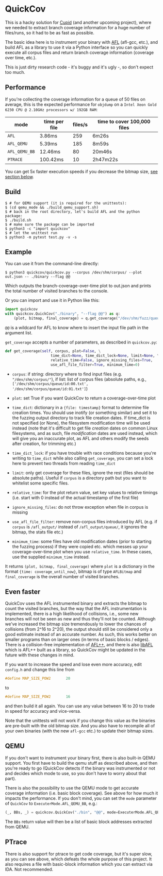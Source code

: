 # QuickCov

This is a hacky solution for [Cupid](https://github.com/RUB-SysSec/cupid) (and another upcoming project), where we needed to extract branch coverage information for a huge number of files/runs, so it had to be as fast as possible.

The basic idea here is to instrument your binary with [AFL](https://github.com/google/AFL) (afl-gcc, etc.), and build AFL as a library to use it via a Python interface so you can quickly execute all corpus files and return branch coverage information (coverage over time, etc.).

This is just dirty research code - it's buggy and it's ugly -, so don't expect too much.

## Performance

If you're collecting the coverage information for a queue of 50 files on average, this is the expected performance for `objdump` on a `Intel Xeon Gold 6230 CPU @ 2.10GHz processors w/ 192GB RAM`:

| mode          | time per file | files/s | time to cover 100,000 files |
|---------------|---------------|---------|-----------------------------|
| `AFL`         | 3.86ms        | 259     | 6m26s                       |
| `AFL_QEMU`    | 5.39ms        | 185     | 8m59s                       |
| `AFL_QEMU_BB` | 12.46ms       | 80      | 20m46s                      |
| `PTRACE`      | 100.42ms      | 10      | 2h47m22s                    | 

You can get 5x faster execution speeds if you decrease the bitmap size, [see section below](#even-faster).

## Build

```shell
$ # for QEMU support (it is required for the unittests):
$ (cd qemu_mode && ./build_qemu_support.sh)
$ # back in the root directory, let's build AFL and the python package:
$ ./build.sh
$ # make sure the package can be imported
$ python3 -c "import quickcov"
$ # let the unittest run
$ python3 -m pytest test.py -v -s 
```

## Example

You can use it from the command-line directly:

```shell
$ python3 quickcov/quickcov.py --corpus /dev/shm/corpus/ --plot out.json -- ./binary --flag @@
```

Which outputs the branch-coverage-over-time plot to out.json and prints the total number of visited branches to the console.

Or you can import and use it in Python like this:

```python
import quickcov
with quickcov.QuickCov("./binary", "--flag @@") as q:
    (plot, bitmap, final_coverage) = q.get_coverage("/dev/shm/fuzz/queue/")
```

`@@` is a wildcard for AFL to know where to insert the input file path in the argument list.

`get_coverage` accepts a number of parameters, as described in `quickcov.py`:

```python
def get_coverage(self, corpus, plot=False, \
                     time_dict=None, time_dict_lock=None, limit=None, \
                     relative_time=False, ignore_missing_files=True,
                     use_afl_file_filter=True, minimum_time=0)
```

* `corpus`: if string: directory where to find input files (e.g. `"/dev/shm/corpus/"`), if list: list of corpus files (absolute paths, e.g., `['/dev/shm/corpus/queue/id:00.txt', '/dev/shm/corpus/queue/id:01.txt']`)

* `plot`: set True if you want QuickCov to return a coverage-over-time plot

* `time_dict`: dictionary in a `{file: timestamp}` format to determine file creation times. You should use inotify (or something similar) and set it to the fuzzing output directory to track file creation dates. If time_dict is not specified (or None), the filesystem modification time will be used instead (note that it's difficult to get file *creation* dates on common Linux filesystems, and as such, file *modification* dates are used instead, which will give you an inaccurate plot, as AFL and others modify the seeds after creation, for trimming etc.)

* `time_dict_lock`: if you have trouble with race conditions because you're writing to `time_dict` while also calling `get_coverage`, you can set a lock here to prevent two threads from reading  `time_dict`

* `limit`: only get coverage for these files, ignore the rest (files should be absolute paths). Useful if `corpus` is a directory path but you want to whitelist some specific files.

* `relative_time`: for the plot return value, set key values to relative timings (i.e. start with 0 instead of the actual timestamp of the first file)

* `ignore_missing_files`: do not throw exception when file in corpus is missing

* `use_afl_file_filter`: remove non-corpus files introduced by AFL (e.g. if `corpus` is `/afl_output/` instead of `/afl_output/queue/`, it ignores the bitmap, the stats file etc.)

* `minimum_time`: some files have old modification dates (prior to starting the fuzzing process) if they were copied etc. which messes up your coverage-over-time plot when you use `relative_time`. In these cases, use the supplied `minimum_time` instead.

It returns `(plot, bitmap, final_coverage)` where `plot` is a dictionary in the format `{time: coverage_until_now}`, bitmap is of type `AFLBitmap` and `final_coverage` is the overall number of visited branches.

## Even faster

QuickCov uses the AFL instrumented binary and extracts the bitmap to count the visited branches, but the way that the AFL instrumentation is implemented, there is a high likelihood of collisions, i.e., some new branches will not be seen as new and thus they'll not be counted. Although we've increased the bitmap size tremendously to lower the chances of collisions (from 2^16 to 2^20), the output should still be considered only a good estimate instead of an accurate number. As such, this works better on smaller programs than on larger ones (in terms of basic blocks / edges). There is a collision-free implementation of [AFL++](https://github.com/AFLplusplus/AFLplusplus), and there is also [libAFL](https://github.com/AFLplusplus/LibAFL) which is AFL++ built as a library, so QuickCov might be updated in the future with these changes in mind.

If you want to increase the speed and lose even more accuracy, edit `config.h` and change this line from

```c
#define MAP_SIZE_POW2       20
```

to

```c
#define MAP_SIZE_POW2       16
```

and then build it all again. You can use any value between 16 to 20 to trade in speed for accuracy and vice-versa. 

Note that the unittests will not work if you change this value as the binaries are pre-built with the old bitmap size. And you also have to recompile all of your own binaries (with the new `afl-gcc` etc.) to update their bitmap sizes.

## QEMU

If you don't want to instrument your binary first, there is also built-in QEMU support. You first have to build the qemu stuff as described above, and then you're ready to go (QuickCov detects if the binary was instrumented or not and decides which mode to use, so you don't have to worry about that part).

There is also the possibility to use the QEMU mode to get accurate coverage information (i.e. basic block coverage). See above for how much it impacts the performance. If you don't mind, you can set the `mode` parameter of `QuickCov` to `ExecuterMode.AFL_QEMU_BB`, e.g.:

```python
(_, BBs, _) = quickcov.QuickCov("./bin", "@@", mode=ExecuterMode.AFL_QEMU_BB)
```

The `BBs` return value will then be a list of basic block addresses extracted from QEMU.

## PTrace

There is also support for ptrace to get code coverage, but it's super slow, as you can see above, which defeats the whole purpose of this project. It also requires a file with basic-block information which you can extract via IDA. Not recommended.
